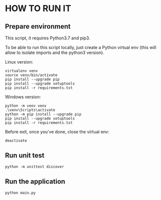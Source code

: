 # HOW TO RUN IT

## Prepare environment

This script, it requires Python3.7 and pip3.

To be able to run this script locally, just create a Python virtual env (this will allow to isolate imports and the python3 version).

Linux version:

```console
virtualenv venv
source venv/bin/activate
pip install --upgrade pip
pip install --upgrade setuptools
pip install -r requirements.txt
```

Windows version:

```console
python -m venv venv
.\venv\Scripts\activate
python -m pip install --upgrade pip
pip install --upgrade setuptools
pip install -r requirements.txt
```

Before exit, once you've done, close the virtual env:

```console
deactivate
```

## Run unit test

```console
python -m unittest discover
```

## Run the application

```console
python main.py
```